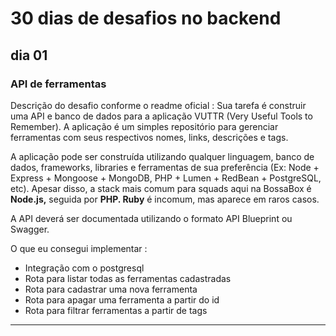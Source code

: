 # 30 dias de desafios no backend

## dia 01
### API de ferramentas 

Descrição do desafio conforme o readme oficial : Sua tarefa é construir uma API e banco de dados para a aplicação VUTTR (Very Useful Tools to Remember). A aplicação é um simples repositório para gerenciar ferramentas com seus respectivos nomes, links, descrições e tags.

A aplicação pode ser construída utilizando qualquer linguagem, banco de dados, frameworks, libraries e ferramentas de sua preferência (Ex: Node + Express + Mongoose + MongoDB, PHP + Lumen + RedBean + PostgreSQL, etc). Apesar disso, a stack mais comum para squads aqui na BossaBox é **Node.js,** seguida por **PHP. Ruby** é incomum, mas aparece em raros casos.

A API deverá ser documentada utilizando o formato API Blueprint ou Swagger.

O que eu consegui implementar :
- Integração com o postgresql
- Rota para listar todas as ferramentas cadastradas
- Rota para cadastrar uma nova ferramenta
- Rota para apagar uma ferramenta a partir do id
- Rota para filtrar ferramentas a partir de tags

-----------------------------------------------------------------
